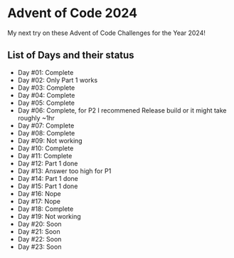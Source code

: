 # Advent of Code 2024

My next try on these Advent of Code Challenges for the Year 2024! 

## List of Days and their status
* Day #01: Complete
* Day #02: Only Part 1 works
* Day #03: Complete
* Day #04: Complete
* Day #05: Complete
* Day #06: Complete, for P2 I recommened Release build or it might take roughly ~1hr
* Day #07: Complete
* Day #08: Complete
* Day #09: Not working
* Day #10: Complete
* Day #11: Complete
* Day #12: Part 1 done
* Day #13: Answer too high for P1
* Day #14: Part 1 done
* Day #15: Part 1 done
* Day #16: Nope
* Day #17: Nope
* Day #18: Complete
* Day #19: Not working
* Day #20: Soon
* Day #21: Soon
* Day #22: Soon
* Day #23: Soon